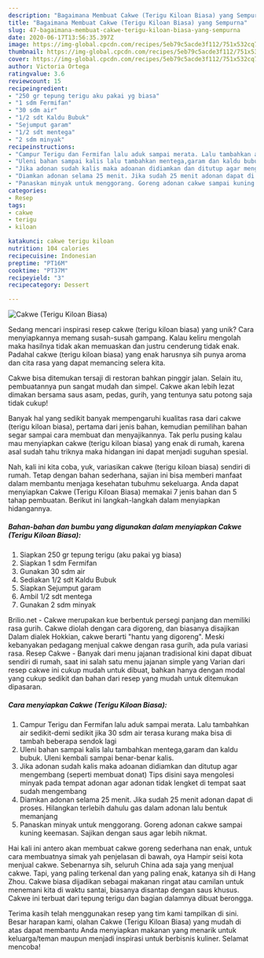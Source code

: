 ```yaml
---
description: "Bagaimana Membuat Cakwe (Terigu Kiloan Biasa) yang Sempurna"
title: "Bagaimana Membuat Cakwe (Terigu Kiloan Biasa) yang Sempurna"
slug: 47-bagaimana-membuat-cakwe-terigu-kiloan-biasa-yang-sempurna
date: 2020-06-17T13:56:35.397Z
image: https://img-global.cpcdn.com/recipes/5eb79c5acde3f112/751x532cq70/cakwe-terigu-kiloan-biasa-foto-resep-utama.jpg
thumbnail: https://img-global.cpcdn.com/recipes/5eb79c5acde3f112/751x532cq70/cakwe-terigu-kiloan-biasa-foto-resep-utama.jpg
cover: https://img-global.cpcdn.com/recipes/5eb79c5acde3f112/751x532cq70/cakwe-terigu-kiloan-biasa-foto-resep-utama.jpg
author: Victoria Ortega
ratingvalue: 3.6
reviewcount: 15
recipeingredient:
- "250 gr tepung terigu aku pakai yg biasa"
- "1 sdm Fermifan"
- "30 sdm air"
- "1/2 sdt Kaldu Bubuk"
- "Sejumput garam"
- "1/2 sdt mentega"
- "2 sdm minyak"
recipeinstructions:
- "Campur Terigu dan Fermifan lalu aduk sampai merata. Lalu tambahkan air sedikit-demi sedikit jika 30 sdm air terasa kurang maka bisa di tambah beberapa sendok lagi"
- "Uleni bahan sampai kalis lalu tambahkan mentega,garam dan kaldu bubuk. Uleni kembali sampai benar-benar kalis."
- "Jika adonan sudah kalis maka adoanan didiamkan dan ditutup agar mengembang (seperti membuat donat) Tips disini saya mengolesi minyak pada tempat adonan agar adonan tidak lengket di tempat saat sudah mengembang"
- "Diamkan adonan selama 25 menit. Jika sudah 25 menit adonan dapat di proses. Hilangkan terlebih dahulu gas dalam adonan lalu bentuk memanjang"
- "Panaskan minyak untuk menggorang. Goreng adonan cakwe sampai kuning keemasan. Sajikan dengan saus agar lebih nikmat."
categories:
- Resep
tags:
- cakwe
- terigu
- kiloan

katakunci: cakwe terigu kiloan 
nutrition: 104 calories
recipecuisine: Indonesian
preptime: "PT16M"
cooktime: "PT37M"
recipeyield: "3"
recipecategory: Dessert

---
```



![Cakwe (Terigu Kiloan Biasa)](https://img-global.cpcdn.com/recipes/5eb79c5acde3f112/751x532cq70/cakwe-terigu-kiloan-biasa-foto-resep-utama.jpg)

Sedang mencari inspirasi resep cakwe (terigu kiloan biasa) yang unik? Cara menyiapkannya memang susah-susah gampang. Kalau keliru mengolah maka hasilnya tidak akan memuaskan dan justru cenderung tidak enak. Padahal cakwe (terigu kiloan biasa) yang enak harusnya sih punya aroma dan cita rasa yang dapat memancing selera kita.

Cakwe bisa ditemukan tersaji di restoran bahkan pinggir jalan. Selain itu, pembuatannya pun sangat mudah dan simpel. Cakwe akan lebih lezat dimakan bersama saus asam, pedas, gurih, yang tentunya satu potong saja tidak cukup!

Banyak hal yang sedikit banyak mempengaruhi kualitas rasa dari cakwe (terigu kiloan biasa), pertama dari jenis bahan, kemudian pemilihan bahan segar sampai cara membuat dan menyajikannya. Tak perlu pusing kalau mau menyiapkan cakwe (terigu kiloan biasa) yang enak di rumah, karena asal sudah tahu triknya maka hidangan ini dapat menjadi suguhan spesial.


Nah, kali ini kita coba, yuk, variasikan cakwe (terigu kiloan biasa) sendiri di rumah. Tetap dengan bahan sederhana, sajian ini bisa memberi manfaat dalam membantu menjaga kesehatan tubuhmu sekeluarga. Anda dapat menyiapkan Cakwe (Terigu Kiloan Biasa) memakai 7 jenis bahan dan 5 tahap pembuatan. Berikut ini langkah-langkah dalam menyiapkan hidangannya.

<!--inarticleads1-->

##### Bahan-bahan dan bumbu yang digunakan dalam menyiapkan Cakwe (Terigu Kiloan Biasa):

1. Siapkan 250 gr tepung terigu (aku pakai yg biasa)
1. Siapkan 1 sdm Fermifan
1. Gunakan 30 sdm air
1. Sediakan 1/2 sdt Kaldu Bubuk
1. Siapkan Sejumput garam
1. Ambil 1/2 sdt mentega
1. Gunakan 2 sdm minyak


Brilio.net - Cakwe merupakan kue berbentuk persegi panjang dan memiliki rasa gurih. Cakwe diolah dengan cara digoreng, dan biasanya disajikan Dalam dialek Hokkian, cakwe berarti &#34;hantu yang digoreng&#34;. Meski kebanyakan pedagang menjual cakwe dengan rasa gurih, ada pula variasi rasa. Resep Cakwe - Banyak dari menu jajanan tradisional kini dapat dibuat sendiri di rumah, saat ini salah satu menu jajanan simple yang Varian dari resep cakwe ini cukup mudah untuk dibuat, bahkan hanya dengan modal yang cukup sedikit dan bahan dari resep yang mudah untuk ditemukan dipasaran. 

<!--inarticleads2-->

##### Cara menyiapkan Cakwe (Terigu Kiloan Biasa):

1. Campur Terigu dan Fermifan lalu aduk sampai merata. Lalu tambahkan air sedikit-demi sedikit jika 30 sdm air terasa kurang maka bisa di tambah beberapa sendok lagi
1. Uleni bahan sampai kalis lalu tambahkan mentega,garam dan kaldu bubuk. Uleni kembali sampai benar-benar kalis.
1. Jika adonan sudah kalis maka adoanan didiamkan dan ditutup agar mengembang (seperti membuat donat) Tips disini saya mengolesi minyak pada tempat adonan agar adonan tidak lengket di tempat saat sudah mengembang
1. Diamkan adonan selama 25 menit. Jika sudah 25 menit adonan dapat di proses. Hilangkan terlebih dahulu gas dalam adonan lalu bentuk memanjang
1. Panaskan minyak untuk menggorang. Goreng adonan cakwe sampai kuning keemasan. Sajikan dengan saus agar lebih nikmat.


Hai kali ini antero akan membuat cakwe goreng sederhana nan enak, untuk cara membuatnya simak yah penjelasan di bawah, oya Hampir seisi kota menjual cakwe. Sebenarnya sih, seluruh China ada saja yang menjual cakwe. Tapi, yang paling terkenal dan yang paling enak, katanya sih di Hang Zhou. Cakwe biasa dijadikan sebagai makanan ringat atau camilan untuk menemani kita di waktu santai, biasanya disantap dengan saus khusus. Cakwe ini terbuat dari tepung terigu dan bagian dalamnya dibuat berongga. 

Terima kasih telah menggunakan resep yang tim kami tampilkan di sini. Besar harapan kami, olahan Cakwe (Terigu Kiloan Biasa) yang mudah di atas dapat membantu Anda menyiapkan makanan yang menarik untuk keluarga/teman maupun menjadi inspirasi untuk berbisnis kuliner. Selamat mencoba!
